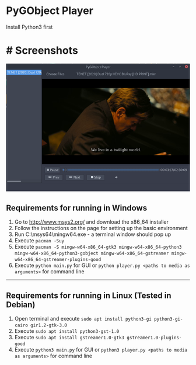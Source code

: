 # PyGObject Player

Install Python3 first

# # Screenshots

![demo](./screenshots/1.png)

## Requirements for running in Windows

1. Go to http://www.msys2.org/ and download the x86_64 installer
2. Follow the instructions on the page for setting up the basic environment
3. Run C:\msys64\mingw64.exe - a terminal window should pop up
4. Execute `pacman -Suy`
5. Execute `pacman -S mingw-w64-x86_64-gtk3 mingw-w64-x86_64-python3 mingw-w64-x86_64-python3-gobject mingw-w64-x86_64-gstreamer mingw-w64-x86_64-gstreamer-plugins-good`
6. Execute `python main.py` for GUI or `python player.py <paths to media as arguments>` for command line

---

## Requirements for running in Linux (Tested in Debian)

1. Open terminal and execute `sudo apt install python3-gi python3-gi-cairo gir1.2-gtk-3.0`
2. Execute `sudo apt install python3-gst-1.0`
3. Execute `sudo apt install gstreamer1.0-gtk3 gstreamer1.0-plugins-good`
4. Execute `python3 main.py` for GUI or `python3 player.py <paths to media as arguments>` for command line
